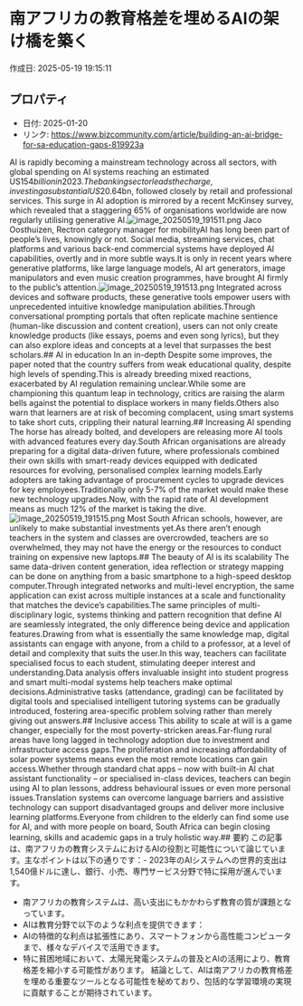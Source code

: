 # 南アフリカの教育格差を埋めるAIの架け橋を築く

作成日: 2025-05-19 19:15:11

## プロパティ

- 日付: 2025-01-20
- リンク: https://www.bizcommunity.com/article/building-an-ai-bridge-for-sa-education-gaps-819923a

AI is rapidly becoming a mainstream technology across all sectors, with global spending on AI systems reaching an estimated US$154 billion in 2023. The banking sector leads the charge, investing a substantial US$20.64bn, followed closely by retail and professional services. This surge in AI adoption is mirrored by a recent McKinsey survey, which revealed that a staggering 65% of organisations worldwide are now regularly utilising generative AI.![image_20250519_191511.png](../assets/image_20250519_191511.png)
Jaco Oosthuizen, Rectron category manager for mobilityAI has long been part of people’s lives, knowingly or not. Social media, streaming services, chat platforms and various back-end commercial systems have deployed AI capabilities, overtly and in more subtle ways.It is only in recent years where generative platforms, like large language models, AI art generators, image manipulators and even music creation programmes, have brought AI firmly to the public’s attention.![image_20250519_191513.png](../assets/image_20250519_191513.png)
Integrated across devices and software products, these generative tools empower users with unprecedented intuitive knowledge manipulation abilities.Through conversational prompting portals that often replicate machine sentience (human-like discussion and content creation), users can not only create knowledge products (like essays, poems and even song lyrics), but they can also explore ideas and concepts at a level that surpasses the best scholars.## AI in education
In an in-depth Despite some improves, the paper noted that the country suffers from weak educational quality, despite high levels of spending.This is already breeding mixed reactions, exacerbated by AI regulation remaining unclear.While some are championing this quantum leap in technology, critics are raising the alarm bells against the potential to displace workers in many fields.Others also warn that learners are at risk of becoming complacent, using smart systems to take short cuts, crippling their natural learning.## Increasing AI spending
The horse has already bolted, and developers are releasing more AI tools with advanced features every day.South African organisations are already preparing for a digital data-driven future, where professionals combined their own skills with smart-ready devices equipped with dedicated resources for evolving, personalised complex learning models.Early adopters are taking advantage of procurement cycles to upgrade devices for key employees.Traditionally only 5-7% of the market would make these new technology upgrades.Now, with the rapid rate of AI development means as much 12% of the market is taking the dive.![image_20250519_191515.png](../assets/image_20250519_191515.png)
Most South African schools, however, are unlikely to make substantial investments yet.As there aren’t enough teachers in the system and classes are overcrowded, teachers are so overwhelmed, they may not have the energy or the resources to conduct training on expensive new laptops.## The beauty of AI is its scalability
The same data-driven content generation, idea reflection or strategy mapping can be done on anything from a basic smartphone to a high-speed desktop computer.Through integrated networks and multi-level encryption, the same application can exist across multiple instances at a scale and functionality that matches the device’s capabilities.The same principles of multi-disciplinary logic, systems thinking and pattern recognition that define AI are seamlessly integrated, the only difference being device and application features.Drawing from what is essentially the same knowledge map, digital assistants can engage with anyone, from a child to a professor, at a level of detail and complexity that suits the user.In this way, teachers can facilitate specialised focus to each student, stimulating deeper interest and understanding.Data analysis offers invaluable insight into student progress and smart multi-modal systems help teachers make optimal decisions.Administrative tasks (attendance, grading) can be facilitated by digital tools and specialised intelligent tutoring systems can be gradually introduced, fostering area-specific problem solving rather than merely giving out answers.## Inclusive access
This ability to scale at will is a game changer, especially for the most poverty-stricken areas.Far-flung rural areas have long lagged in technology adoption due to investment and infrastructure access gaps.The proliferation and increasing affordability of solar power systems means even the most remote locations can gain access.Whether through standard chat apps – now with built-in AI chat assistant functionality – or specialised in-class devices, teachers can begin using AI to plan lessons, address behavioural issues or even more personal issues.Translation systems can overcome language barriers and assistive technology can support disadvantaged groups and deliver more inclusive learning platforms.Everyone from children to the elderly can find some use for AI, and with more people on board, South Africa can begin closing learning, skills and academic gaps in a truly holistic way.## 要約
この記事は、南アフリカの教育システムにおけるAIの役割と可能性について論じています。主なポイントは以下の通りです：- 2023年のAIシステムへの世界的支出は1,540億ドルに達し、銀行、小売、専門サービス分野で特に採用が進んでいます。
- 南アフリカの教育システムは、高い支出にもかかわらず教育の質が課題となっています。
- AIは教育分野で以下のような利点を提供できます：
- AIの特徴的な利点は拡張性にあり、スマートフォンから高性能コンピュータまで、様々なデバイスで活用できます。
- 特に貧困地域において、太陽光発電システムの普及とAIの活用により、教育格差を縮小する可能性があります。
結論として、AIは南アフリカの教育格差を埋める重要なツールとなる可能性を秘めており、包括的な学習環境の実現に貢献することが期待されています。
